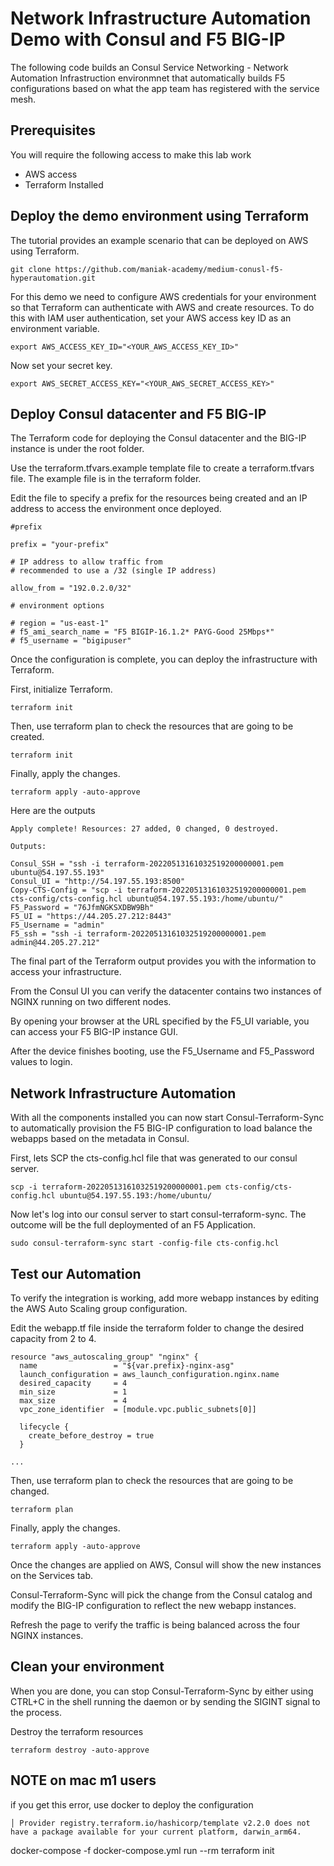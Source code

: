 # Network Infrastructure Automation Demo with Consul and F5 BIG-IP

The following code builds an Consul Service Networking - Network Automation Infrastruction environmnet that automatically builds F5 configurations based on what the app team has registered with the service mesh. 


## Prerequisites
You will require the following access to make this lab work
* AWS access 
* Terraform Installed


## Deploy the demo environment using Terraform 

The tutorial provides an example scenario that can be deployed on AWS using Terraform.

```
git clone https://github.com/maniak-academy/medium-conusl-f5-hyperautomation.git
```

For this demo we need to configure AWS credentials for your environment so that Terraform can authenticate with AWS and create resources.
To do this with IAM user authentication, set your AWS access key ID as an environment variable.

```
export AWS_ACCESS_KEY_ID="<YOUR_AWS_ACCESS_KEY_ID>"
```

Now set your secret key.

```
export AWS_SECRET_ACCESS_KEY="<YOUR_AWS_SECRET_ACCESS_KEY>"
```

## Deploy Consul datacenter and F5 BIG-IP
The Terraform code for deploying the Consul datacenter and the BIG-IP instance is under the root folder.


Use the terraform.tfvars.example template file to create a terraform.tfvars file. The example file is in the terraform folder.

Edit the file to specify a prefix for the resources being created and an IP address to access the environment once deployed.

```
#prefix 

prefix = "your-prefix"

# IP address to allow traffic from
# recommended to use a /32 (single IP address)

allow_from = "192.0.2.0/32"

# environment options

# region = "us-east-1"
# f5_ami_search_name = "F5 BIGIP-16.1.2* PAYG-Good 25Mbps*"
# f5_username = "bigipuser"
```

Once the configuration is complete, you can deploy the infrastructure with Terraform.

First, initialize Terraform.

```
terraform init
```

Then, use terraform plan to check the resources that are going to be created.

```
terraform init
```

Finally, apply the changes.

```
terraform apply -auto-approve
```

Here are the outputs 

```
Apply complete! Resources: 27 added, 0 changed, 0 destroyed.

Outputs:

Consul_SSH = "ssh -i terraform-20220513161032519200000001.pem ubuntu@54.197.55.193"
Consul_UI = "http://54.197.55.193:8500"
Copy-CTS-Config = "scp -i terraform-20220513161032519200000001.pem cts-config/cts-config.hcl ubuntu@54.197.55.193:/home/ubuntu/"
F5_Password = "76JfmNGKSXDBW9Bh"
F5_UI = "https://44.205.27.212:8443"
F5_Username = "admin"
F5_ssh = "ssh -i terraform-20220513161032519200000001.pem admin@44.205.27.212"
```

The final part of the Terraform output provides you with the information to access your infrastructure.

From the Consul UI you can verify the datacenter contains two instances of NGINX running on two different nodes.

By opening your browser at the URL specified by the F5_UI variable, you can access your F5 BIG-IP instance GUI.

After the device finishes booting, use the F5_Username and F5_Password values to login.

## Network Infrastructure Automation
With all the components installed you can now start Consul-Terraform-Sync to automatically provision the F5 BIG-IP configuration to load balance the webapps based on the metadata in Consul.

First, lets SCP the cts-config.hcl file that was generated to our consul server.


```
scp -i terraform-20220513161032519200000001.pem cts-config/cts-config.hcl ubuntu@54.197.55.193:/home/ubuntu/
```

Now let's log into our consul server to start consul-terraform-sync. The outcome will be the full deploymented of an F5 Application. 

```
sudo consul-terraform-sync start -config-file cts-config.hcl
```


## Test our Automation
To verify the integration is working, add more webapp instances by editing the AWS Auto Scaling group configuration.

Edit the webapp.tf file inside the terraform folder to change the desired capacity from 2 to 4.

```
resource "aws_autoscaling_group" "nginx" {
  name                 = "${var.prefix}-nginx-asg"
  launch_configuration = aws_launch_configuration.nginx.name
  desired_capacity     = 4
  min_size             = 1
  max_size             = 4
  vpc_zone_identifier  = [module.vpc.public_subnets[0]]

  lifecycle {
    create_before_destroy = true
  }

...
```

Then, use terraform plan to check the resources that are going to be changed.

```
terraform plan
```

Finally, apply the changes.

```
terraform apply -auto-approve
```

Once the changes are applied on AWS, Consul will show the new instances on the Services tab.

Consul-Terraform-Sync will pick the change from the Consul catalog and modify the BIG-IP configuration to reflect the new webapp instances.

Refresh the page to verify the traffic is being balanced across the four NGINX instances.


## Clean your environment
When you are done, you can stop Consul-Terraform-Sync by either using CTRL+C in the shell running the daemon or by sending the SIGINT signal to the process.

Destroy the terraform resources

```
terraform destroy -auto-approve
```



## NOTE on mac m1 users
if you get this error, use docker to deploy the configuration
```
│ Provider registry.terraform.io/hashicorp/template v2.2.0 does not have a package available for your current platform, darwin_arm64.
```

docker-compose -f docker-compose.yml run --rm terraform init